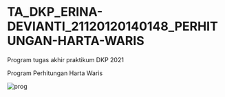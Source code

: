 # TA_DKP_ERINA-DEVIANTI_21120120140148_PERHITUNGAN-HARTA-WARIS
Program tugas akhir praktikum DKP 2021

Program Perhitungan Harta Waris


![prog](https://user-images.githubusercontent.com/75254027/120727355-85c8c300-c504-11eb-93c2-094a355b0eb4.gif)

